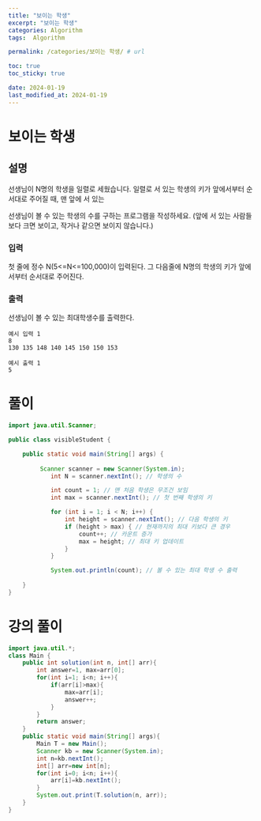 ```yaml
---
title: "보이는 학생"
excerpt: "보이는 학생"
categories: Algorithm
tags:  Algorithm

permalink: /categories/보이는 학생/ # url

toc: true
toc_sticky: true

date: 2024-01-19
last_modified_at: 2024-01-19
---
```


# 보이는 학생

## 설명

선생님이 N명의 학생을 일렬로 세웠습니다. 일렬로 서 있는 학생의 키가 앞에서부터 순서대로 주어질 때, 맨 앞에 서 있는

선생님이 볼 수 있는 학생의 수를 구하는 프로그램을 작성하세요. (앞에 서 있는 사람들보다 크면 보이고, 작거나 같으면 보이지 않습니다.)


### 입력
첫 줄에 정수 N(5<=N<=100,000)이 입력된다. 그 다음줄에 N명의 학생의 키가 앞에서부터 순서대로 주어진다.


### 출력
선생님이 볼 수 있는 최대학생수를 출력한다.


    예시 입력 1 
    8
    130 135 148 140 145 150 150 153
    
    예시 출력 1
    5

# 풀이

```java
import java.util.Scanner;

public class visibleStudent {

	public static void main(String[] args) {
	
		 Scanner scanner = new Scanner(System.in);
	        int N = scanner.nextInt(); // 학생의 수

	        int count = 1; // 맨 처음 학생은 무조건 보임
	        int max = scanner.nextInt(); // 첫 번째 학생의 키

	        for (int i = 1; i < N; i++) {
	            int height = scanner.nextInt(); // 다음 학생의 키
	            if (height > max) { // 현재까지의 최대 키보다 큰 경우
	                count++; // 카운트 증가
	                max = height; // 최대 키 업데이트
	            }
	        }

	        System.out.println(count); // 볼 수 있는 최대 학생 수 출력
	        
	}
}
```

# 강의 풀이

```java
import java.util.*;
class Main {	
	public int solution(int n, int[] arr){
		int answer=1, max=arr[0];
		for(int i=1; i<n; i++){
			if(arr[i]>max){
				max=arr[i];
				answer++;
			}
		}
		return answer;
	}
	public static void main(String[] args){
		Main T = new Main();
		Scanner kb = new Scanner(System.in);
		int n=kb.nextInt();
		int[] arr=new int[n];
		for(int i=0; i<n; i++){
			arr[i]=kb.nextInt();
		}
		System.out.print(T.solution(n, arr));
	}
}
```
